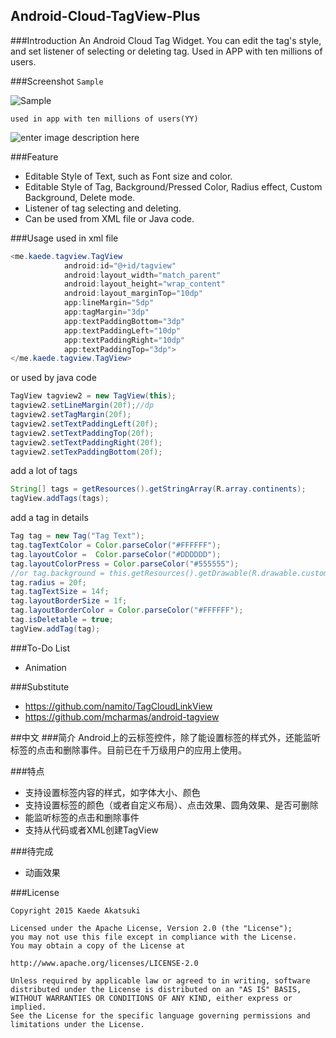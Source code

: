 ## Android-Cloud-TagView-Plus
###Introduction
An Android Cloud Tag Widget. You can edit the tag's style, and set listener of selecting or deleting tag. Used in APP with ten millions of users. 

###Screenshot
`Sample`

![Sample](https://lh3.googleusercontent.com/N3-r6Z_F0Uu3hT5Fs4H4y0SNW5pjaUuBMu3qLZsPgoQ=s600)

`used in app with ten millions of users(YY)`

![enter image description here](https://lh3.googleusercontent.com/-okm7rbiOw40/VUbX3t_SPxI/AAAAAAAAA_8/q1JBPKQpQyw/s600/Screenshot_2015-03-27-16-35-42.png)

###Feature

- Editable Style of Text, such as Font size and color.
- Editable Style of Tag, Background/Pressed Color, Radius effect, Custom Background, Delete mode.
- Listener of tag selecting and deleting.
- Can be used from XML file or Java code.

###Usage
used in xml file
```java
<me.kaede.tagview.TagView
            android:id="@+id/tagview"
            android:layout_width="match_parent"
            android:layout_height="wrap_content"
            android:layout_marginTop="10dp"
            app:lineMargin="5dp"
            app:tagMargin="3dp"
            app:textPaddingBottom="3dp"
            app:textPaddingLeft="10dp"
            app:textPaddingRight="10dp"
            app:textPaddingTop="3dp">
</me.kaede.tagview.TagView>
```
or used by java code
```java
TagView tagview2 = new TagView(this);
tagview2.setLineMargin(20f);//dp
tagview2.setTagMargin(20f);
tagview2.setTextPaddingLeft(20f);
tagview2.setTextPaddingTop(20f);
tagview2.setTextPaddingRight(20f);
tagview2.setTexPaddingBottom(20f);
```
add a lot of tags
```java
String[] tags = getResources().getStringArray(R.array.continents);
tagView.addTags(tags);
```
add a tag in details
```java
Tag tag = new Tag("Tag Text");
tag.tagTextColor = Color.parseColor("#FFFFFF");
tag.layoutColor =  Color.parseColor("#DDDDDD");
tag.layoutColorPress = Color.parseColor("#555555");
//or tag.background = this.getResources().getDrawable(R.drawable.custom_bg);
tag.radius = 20f;
tag.tagTextSize = 14f;
tag.layoutBorderSize = 1f;
tag.layoutBorderColor = Color.parseColor("#FFFFFF");
tag.isDeletable = true;
tagView.addTag(tag);
```

###To-Do List

- Animation

###Substitute

- https://github.com/namito/TagCloudLinkView
- https://github.com/mcharmas/android-tagview


##中文
###简介
Android上的云标签控件，除了能设置标签的样式外，还能监听标签的点击和删除事件。目前已在千万级用户的应用上使用。

###特点

- 支持设置标签内容的样式，如字体大小、颜色
- 支持设置标签的颜色（或者自定义布局）、点击效果、圆角效果、是否可删除
- 能监听标签的点击和删除事件
- 支持从代码或者XML创建TagView

###待完成

- 动画效果

###License

    Copyright 2015 Kaede Akatsuki

    Licensed under the Apache License, Version 2.0 (the "License");
    you may not use this file except in compliance with the License.
    You may obtain a copy of the License at

    http://www.apache.org/licenses/LICENSE-2.0

    Unless required by applicable law or agreed to in writing, software
    distributed under the License is distributed on an "AS IS" BASIS,
    WITHOUT WARRANTIES OR CONDITIONS OF ANY KIND, either express or implied.
    See the License for the specific language governing permissions and
    limitations under the License.

